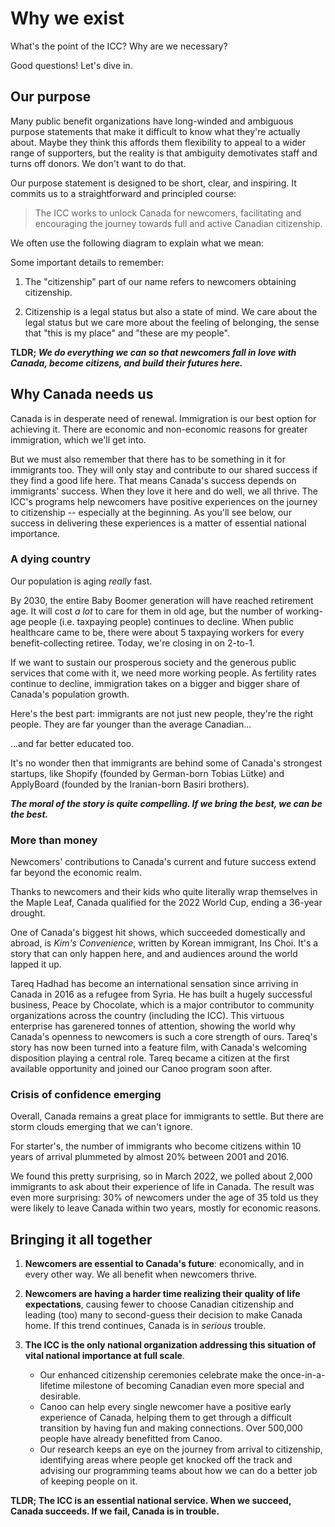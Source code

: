 # Why we exist
What's the point of the ICC? Why are we necessary?

Good questions! Let's dive in.

## Our purpose
Many public benefit organizations have long-winded and ambiguous purpose statements that make it difficult to know what they're actually about. Maybe they think this affords them flexibility to appeal to a wider range of supporters, but the reality is that ambiguity demotivates staff and turns off donors. We don't want to do that.

Our purpose statement is designed to be short, clear, and inspiring. It commits us to a straightforward and principled course:

> The ICC works to unlock Canada for newcomers, facilitating and encouraging the journey towards full and active Canadian citizenship.

We often use the following diagram to explain what we mean:

<bordered-image alt="ICC purpose diagram" src="./_media/icc-purpose-diagram.png"></bordered-image>

Some important details to remember:

1. The "citizenship" part of our name refers to newcomers obtaining citizenship.

2. Citizenship is a legal status but also a state of mind. We care about the legal status but we care more about the feeling of belonging, the sense that "this is my place" and "these are my people".

__TLDR; *We do everything we can so that newcomers fall in love with Canada, become citizens, and build their futures here.*__

## Why Canada needs us
Canada is in desperate need of renewal. Immigration is our best option for achieving it. There are economic and non-economic reasons for greater immigration, which we'll get into.

But we must also remember that there has to be something in it for immigrants too. They will only stay and contribute to our shared success if they find a good life here. That means Canada's success depends on immigrants' success. When they love it here and do well, we all thrive. The ICC's programs help newcomers have positive experiences on the journey to citizenship -- especially at the beginning. As you'll see below, our success in delivering these experiences is a matter of essential national importance.

### A dying country
Our population is aging *really* fast.

<bordered-image alt="ICC purpose diagram" src="./_media/pop-over-65-bar-chart.png"></bordered-image>

By 2030, the entire Baby Boomer generation will have reached retirement age. It will cost *a lot* to care for them in old age, but the number of working-age people (i.e. taxpaying people) continues to decline. When public healthcare came to be, there were about 5 taxpaying workers for every benefit-collecting retiree. Today, we're closing in on 2-to-1.

If we want to sustain our prosperous society and the generous public services that come with it, we need more working people. As fertility rates continue to decline, immigration takes on a bigger and bigger share of Canada's population growth.

<bordered-image alt="Population change block chart" src="./_media/population-change-block-chart.png"></bordered-image>

Here's the best part: immigrants are not just new people, they're the right people. They are far younger than the average Canadian...

<bordered-image alt="Age distribution bar chart" src="./_media/age-distribution-bar-chart.png"></bordered-image>

...and far better educated too.

<bordered-image alt="Education distribution bar chart" src="./_media/education-distribution-bar-chart.png"></bordered-image>

It's no wonder then that immigrants are behind some of Canada's strongest startups, like Shopify (founded by German-born Tobias Lütke) and ApplyBoard (founded by the Iranian-born Basiri brothers).

__*The moral of the story is quite compelling. If we bring the best, we can be the best.*__

### More than money
Newcomers' contributions to Canada's current and future success extend far beyond the economic realm.

Thanks to newcomers and their kids who quite literally wrap themselves in the Maple Leaf, Canada qualified for the 2022 World Cup, ending a 36-year drought.

<bordered-image alt="Canada men's soccer tea" src="./_media/soccer-qualified.jpeg"></bordered-image>

One of Canada's biggest hit shows, which succeeded domestically and abroad, is _Kim's Convenience_, written by Korean immigrant, Ins Choi. It's a story that can only happen here, and and audiences around the world lapped it up.

<bordered-image alt="Kim's convenience cast covershot" src="./_media/kim-cover.png"></bordered-image>

Tareq Hadhad has become an international sensation since arriving in Canada in 2016 as a refugee from Syria. He has built a hugely successful business, Peace by Chocolate, which is a major contributor to community organizations across the country (including the ICC). This virtuous enterprise has garenered tonnes of attention, showing the world why Canada's openness to newcomers is such a core strength of ours. Tareq's story has now been turned into a feature film, with Canada's welcoming disposition playing a central role. Tareq became a citizen at the first available opportunity and joined our Canoo program soon after.

<bordered-image alt="Tareq Hadhad becomes a Canadian citizen" src="./_media/tareq-citizenship.jpeg"></bordered-image>

### Crisis of confidence emerging
Overall, Canada remains a great place for immigrants to settle. But there are storm clouds emerging that we can't ignore.

For starter's, the number of immigrants who become citizens within 10 years of arrival plummeted by almost 20% between 2001 and 2016.

<bordered-image alt="Chart of Canada's declining citizenship rates" src="./_media/declining-citizenship-rates.png"></bordered-image>

We found this pretty surprising, so in March 2022, we polled about 2,000 immigrants to ask about their experience of life in Canada. The result was even more surprising: 30% of newcomers under the age of 35 told us they were likely to leave Canada within two years, mostly for economic reasons.

<bordered-image alt="Title card from March 2022 Léger Poll" src="./_media/leger-screencap.png"></bordered-image>

## Bringing it all together

1. __Newcomers are essential to Canada's future__: economically, and in every other way. We all benefit when newcomers thrive.

2. __Newcomers are having a harder time realizing their quality of life expectations__, causing fewer to choose Canadian citizenship and leading (too) many to second-guess their decision to make Canada home. If this trend continues, Canada is in *serious* trouble.

3. __The ICC is the only national organization addressing this situation of vital national importance at full scale__.
    * Our enhanced citizenship ceremonies celebrate make the once-in-a-lifetime milestone of becoming Canadian even more special and desirable.
    * Canoo can help every single newcomer have a positive early experience of Canada, helping them to get through a difficult transition by having fun and making connections. Over 500,000 people have already benefitted from Canoo.
    * Our research keeps an eye on the journey from arrival to citizenship, identifying areas where people get knocked off the track and advising our programming teams about how we can do a better job of keeping people on it.

__TLDR; The ICC is an essential national service. When we succeed, Canada succeeds. If we fail, Canada is in trouble.__

<cta-arrow target="programs.md" text="Programs"></cta-arrow>
